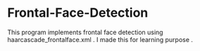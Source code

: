 # Frontal-Face-Detection
This program implements frontal face detection using haarcascade_frontalface.xml . I made this for learning purpose . 
